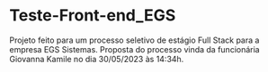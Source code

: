 # Teste-Front-end_EGS
Projeto feito para um processo seletivo de estágio Full Stack para a empresa EGS Sistemas. Proposta do processo vinda da funcionária Giovanna Kamile no dia 30/05/2023 às 14:34h.
